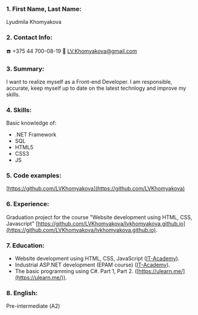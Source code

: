 ### 1. First Name, Last Name:
Lyudmila Khomyakova
### 2. Contact Info:
:phone: +375 44 700-08-19
:e-mail: LV.Khomyakova@gmail.com
### 3. Summary:
I want to realize myself as a Front-end Developer. I am responsible, accurate, keep myself up to date on the latest technlogy and improve my skills.
### 4. Skills:
Basic knowledge of:
* .NET Framework
* SQL
* HTML5
* CSS3
* JS
### 5. Code examples:
[https://github.com/LVKhomyakova](https://github.com/LVKhomyakova)
  
### 6. Experience:
Graduation project for the course "Website development using HTML, CSS, Javascript" [https://github.com/LVKhomyakova/lvkhomyakova.github.io](https://github.com/LVKhomyakova/lvkhomyakova.github.io).
### 7. Education:
* Website development using HTML, CSS, JavaScript ([IT-Academy](https://www.it-academy.by/course/front-end-developer/fd1-razrabotka-veb-saytov-s-ispolzovaniem-html-css-i-javascript/)).
* Industrial ASP.NET development (EPAM course) ([IT-Academy](https://www.it-academy.by/course/asp-net-developer/nd2-razrabotka-prilozheniy-na-asp-net/)).
* The basic  programming  using C#. Part 1, Part 2. ([https://ulearn.me/](https://ulearn.me/)).
### 8. English:
Pre-intermediate (А2) 
